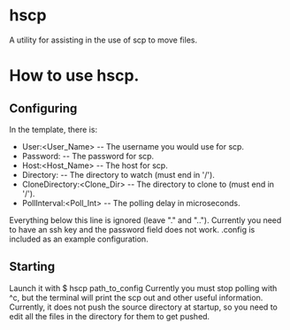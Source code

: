 hscp
====

A utility for assisting in the use of scp to move files.

How to use hscp.
================

Configuring
-----------

In the template, there is:
- User:<User_Name> -- The username you would use for scp.
- Password:<Password> -- The password for scp.
- Host:<Host_Name> -- The host for scp.
- Directory:<Directory> -- The directory to watch (must end in '/').
- CloneDirectory:<Clone_Dir> -- The directory to clone to (must end in '/').
- PollInterval:<Poll_Int> -- The polling delay in microseconds.

Everything below this line is ignored (leave "." and "..").
Currently you need to have an ssh key and the password field does not work.
.config is included as an example configuration.


Starting
--------

Launch it with 
    $ hscp path_to_config
Currently you must stop polling with ^c, but the terminal will print the scp out
and other useful information. Currently, it does not push the source directory at
startup, so you need to edit all the files in the directory for them to get 
pushed.